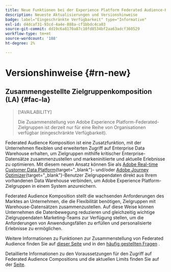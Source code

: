 ```yaml
---
title: Neue Funktionen bei der Experience Platform Federated Audience-Komposition
description: Neueste Aktualisierungen und Versionshinweise
badge: label="Eingeschränkte Verfügbarkeit" type="Informative"
exl-id: d4dcaf31-93cd-4a4e-888a-cf1bbdc4ca03
source-git-commit: dd19c6a8170a87c10fd8534bf2aa63adcf360529
workflow-type: tm+mt
source-wordcount: '188'
ht-degree: 2%

---
```


# Versionshinweise {#rn-new}

## Zusammengestellte Zielgruppenkomposition (LA) {#fac-la}

>[!AVAILABILITY]
>
>Die Zusammenstellung von Adobe Experience Platform-Federated-Zielgruppen ist derzeit nur für eine Reihe von Organisationen verfügbar (eingeschränkte Verfügbarkeit).
>

Federated Audience Komposition ist eine Zusatzfunktion, mit der Unternehmen flexiblen und erweiterten Zugriff auf Enterprise Data Warehouse erhalten, um Zielgruppen mithilfe kritischer Enterprise-Datensätze zusammenzustellen und markeninitiierte und aktuelle Erlebnisse zu optimieren. Mit diesem neuen Ansatz können Sie als [Adobe Real-time Customer Data Platform](https://experienceleague.adobe.com/en/docs/experience-platform/segmentation/home){target="_blank"}- und/oder [Adobe Journey Optimizer](https://experienceleague.adobe.com/de/docs/journey-optimizer/using/ajo-home){target="_blank"}-Benutzer Zielgruppendaten direkt aus Ihrem vorhandenen Data Warehouse verbinden, um Adobe Experience Platform-Zielgruppen in einem System anzureichern.

Federated Audience Komposition stellt die wachsenden Anforderungen des Marktes an Unternehmen, die die Flexibilität benötigen, Zielgruppen mit Warehouse-Datensätzen zusammenzustellen. Auf diese Weise können Unternehmen die Datenbewegung reduzieren und gleichzeitig wichtige Zielgruppendaten Marketing-Teams zur Verfügung stellen, um die Anforderungen von Anwendungsfällen zu erfüllen und personalisierte Erlebnisse zu ermöglichen. 

Weitere Informationen zu Funktionen zur Zusammenstellung von Federated Audience finden Sie auf [dieser Seite](get-started.md) und in den [häufig gestellten Fragen](get-started.md#faq) .

Detaillierte Informationen zu den Voraussetzungen für den Zugriff auf Federated Audience Compositions und die aktuellen Limits finden Sie auf der [Seite](access-prerequisites.md).

